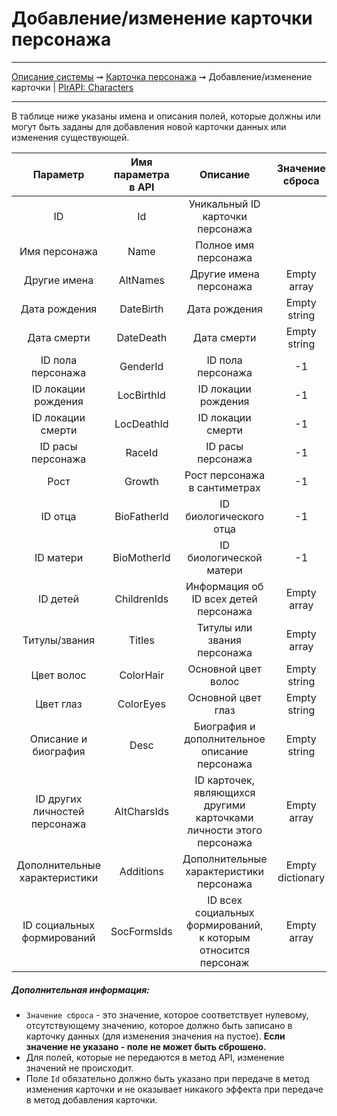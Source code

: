 # Добавление/изменение карточки персонажа

----
[Описание системы](../../index.md) ➞ [Карточка персонажа](../char_card.md) ➞ Добавление/изменение карточки
| [PlrAPI: Characters](../apidoc/api_chars.md)

----

В таблице ниже указаны имена и описания полей, которые должны или могут быть заданы для добавления новой карточки данных или изменения существующей.

|Параметр 						|Имя параметра в API	|Описание		|Значение сброса										
|:----: 						|:----:					|:----:			|:----:											
|ID								|Id						|Уникальный ID карточки персонажа						                        | 
|Имя персонажа					|Name					|Полное имя персонажа									                        | 
|Другие имена					|AltNames				|Другие имена персонажа									                        | Empty array
|Дата рождения					|DateBirth				|Дата рождения											                        | Empty string
|Дата смерти					|DateDeath				|Дата смерти											                        | Empty string
|ID пола персонажа					|GenderId					|ID пола персонажа								                | -1
|ID локации рождения				|LocBirthId				|ID локации рождения			                    | -1
|ID локации смерти					|LocDeathId				|ID локации смерти		                    | -1
|ID расы персонажа					|RaceId					|ID расы персонажа											                    | -1
|Рост							|Growth					|Рост персонажа в сантиметрах							                        | -1
|ID отца						|BioFatherId				|ID биологического отца								                | -1
|ID матери						|BioMotherId				|ID биологической матери								                | -1
|ID детей				|ChildrenIds				|Информация об ID всех детей персонажа						                | Empty array
|Титулы/звания					|Titles					|Титулы или звания персонажа							                        | Empty array
|Цвет волос						|ColorHair				|Основной цвет волос									                        | Empty string
|Цвет глаз						|ColorEyes				|Основной цвет глаз										                        | Empty string
|Описание и биография			|Desc					|Биография и дополнительное описание персонажа			                        | Empty string
|ID других личностей персонажа	|AltCharsIds				|ID карточек, являющихся другими карточками личности этого персонажа	| Empty array
|Дополнительные характеристики	|Additions				|Дополнительные характеристики персонажа								        | Empty dictionary
|ID социальных формирований		|SocFormsIds				|ID всех социальных формирований, к которым относится персонаж		| Empty array


##### Дополнительная информация:
* `Значение сброса` - это значение, которое соответствует нулевому, отсутствующему значению, которое должно быть записано в карточку данных (для изменения значения на пустое). **Если значение не указано - поле не может быть сброшено.**
* Для полей, которые не передаются в метод API, изменение значений не происходит.
* Поле `Id` обязательно должно быть указано при передаче в метод изменения карточки и не оказывает никакого эффекта при передаче в метод добавления карточки.
